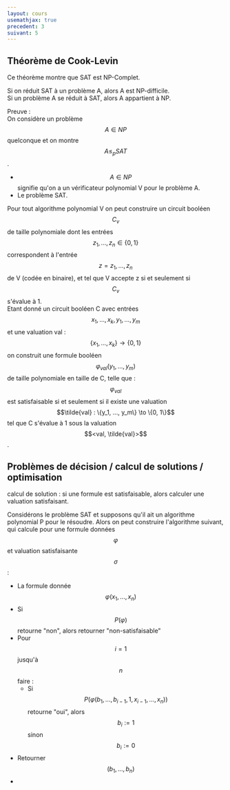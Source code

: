 ```yaml
---
layout: cours
usemathjax: true
precedent: 3
suivant: 5
---
```


## Théorème de Cook-Levin

Ce théorème montre que SAT est NP-Complet.

Si on réduit SAT à un problème A, alors A est NP-difficile.  
Si un problème A se réduit à SAT, alors A appartient à NP.

Preuve :  
On considère un problème $$A \in NP$$ quelconque et on montre $$A \leq_p SAT$$.  
- $$A\in NP$$ signifie qu'on a un vérificateur polynomial V pour le problème A.
- Le problème SAT.

Pour tout algorithme polynomial V on peut construire un circuit booléen $$C_v$$ de taille polynomiale dont les entrées $$z_1, ..., z_n \in \{0, 1\}$$ correspondent à l'entrée $$z = z_1, ..., z_n$$ de V (codée en binaire), et tel que V accepte z si et seulement si $$C_v$$ s'évalue à 1.  
Etant donné un circuit booléen C avec entrées $$x_1, ..., x_k, y_1, ..., y_m$$ et une valuation val : $$\{x_1, ..., x_k\} \to \{0, 1\}$$ on construit une formule booléen $$\varphi_{val}(y_1, ..., y_m)$$ de taille polynomiale en taille de C, telle que :  
$$\varphi_{val}$$ est satisfaisable si et seulement si il existe une valuation $$\tilde{val} : \{y_1, ..., y_m\} \to \{0, 1\}$$ tel que C s'évalue à 1 sous la valuation $$<val, \tilde{val}>$$.

## Problèmes de décision / calcul de solutions / optimisation

calcul de solution : si une formule est satisfaisable, alors calculer une valuation satisfaisant.

Considérons le problème SAT et supposons qu'il ait un algorithme polynomial P pour le résoudre. Alors on peut construire l'algorithme suivant, qui calcule pour une formule données $$\varphi$$ et valuation satisfaisante $$\sigma$$ :
- La formule donnée $$\varphi(x_1, ..., x_n)$$
- Si $$P(\varphi)$$ retourne "non", alors retourner "non-satisfaisable"
- Pour $$i=1$$ jusqu'à $$n$$ faire :
	- Si $$P(\varphi(b_1, ..., b_{i-1}, 1, x_{i-1}, ..., x_n))$$ retourne "oui", alors $$b_i := 1$$ sinon $$b_i := 0$$
- Retourner $$(b_1, ..., b_n)$$
- 